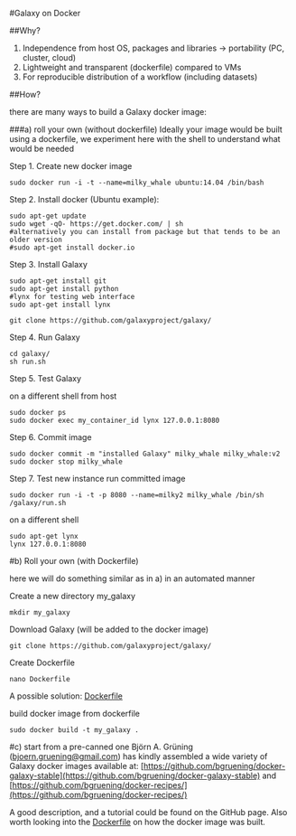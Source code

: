 #Galaxy on Docker

##Why?

1. Independence from host OS, packages and libraries -> portability (PC, cluster, cloud)
2. Lightweight and transparent (dockerfile) compared to VMs
3. For reproducible distribution of a workflow (including datasets)

##How?

there are many ways to build a Galaxy docker image:

###a) roll your own (without dockerfile)
Ideally your image would be built using a dockerfile, we experiment here with the shell to understand what would be needed

Step 1. Create new docker image

```
sudo docker run -i -t --name=milky_whale ubuntu:14.04 /bin/bash
```

Step 2. Install docker (Ubuntu example):

```
sudo apt-get update
sudo wget -qO- https://get.docker.com/ | sh
#alternatively you can install from package but that tends to be an older version 
#sudo apt-get install docker.io
```

Step 3. Install Galaxy

```
sudo apt-get install git
sudo apt-get install python
#lynx for testing web interface
sudo apt-get install lynx

git clone https://github.com/galaxyproject/galaxy/
```

Step 4. Run Galaxy

```
cd galaxy/
sh run.sh
```

Step 5. Test Galaxy

on a different shell from host

```
sudo docker ps
sudo docker exec my_container_id lynx 127.0.0.1:8080
```

Step 6. Commit image

```
sudo docker commit -m "installed Galaxy" milky_whale milky_whale:v2
sudo docker stop milky_whale
```

Step 7. Test new instance
run committed image

```
sudo docker run -i -t -p 8080 --name=milky2 milky_whale /bin/sh /galaxy/run.sh
```

on a different shell
```
sudo apt-get lynx
lynx 127.0.0.1:8080
```

#b) Roll your own (with Dockerfile)

here we will do something similar as in a) in an automated manner

Create a new directory my_galaxy
```
mkdir my_galaxy
```

Download Galaxy (will be added to the docker image)
```
git clone https://github.com/galaxyproject/galaxy/
```

Create Dockerfile
```
nano Dockerfile
```

A possible solution: [Dockerfile](https://github.com/robertsugar/milky_whale/blob/master/Dockerfile)

build docker image from dockerfile
```
sudo docker build -t my_galaxy .
```
#c) start from a pre-canned one
Björn A. Grüning (bjoern.gruening@gmail.com) has kindly assembled a wide variety of Galaxy docker images available at: [https://github.com/bgruening/docker-galaxy-stable](https://github.com/bgruening/docker-galaxy-stable) and [https://github.com/bgruening/docker-recipes/](https://github.com/bgruening/docker-recipes/)

A good description, and a tutorial could be found on the GitHub page. Also worth looking into the [Dockerfile](https://github.com/bgruening/docker-galaxy-stable/blob/master/galaxy/Dockerfile) on how the docker image was built.

